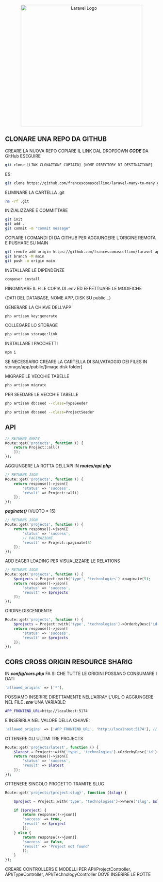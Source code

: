 <p align="center"><a href="https://laravel.com" target="_blank"><img src="https://raw.githubusercontent.com/laravel/art/master/logo-lockup/5%20SVG/2%20CMYK/1%20Full%20Color/laravel-logolockup-cmyk-red.svg" width="400" alt="Laravel Logo"></a></p>

## CLONARE UNA REPO DA GITHUB

CREARE LA NUOVA REPO
COPIARE IL LINK DAL DROPDOWN ***CODE*** DA GitHub
ESEGUIRE
```bash
git clone [LINK CLONAZIONE COPIATO] [NOME DIRECTORY DI DESTINAZIONE]
```
ES:
```bash
git clone https://github.com/francescomascellino/laravel-many-to-many.git laravel-api
```

ELIMINARE LA CARTELLA .git
```bash
rm -rf .git
```

INIZIALIZZARE E COMMITTARE
```bash
git init
git add .
git commit -m "commit message"
```

COPIARE I COMANDI DI DA GITHUB PER AGGIUNGERE L'ORIGINE REMOTA E PUSHARE SU MAIN
```bash
git remote add origin https://github.com/francescomascellino/laravel-api.git
git branch -M main
git push -u origin main
```

INSTALLARE LE DIPENDENZE
```bash
composer install
```

RINOMINARE IL FILE COPIA DI .env ED EFFETTUARE LE MODIFICHE

(DATI DEL DATABASE, NOME APP, DISK SU public...)

GENERARE LA CHIAVE DELL'APP
```bash
php artisan key:generate
```

COLLEGARE LO STORAGE
```bash
php artisan storage:link
```

INSTALLARE I PACCHETTI
```bash
npm i
```

SE NECESSARIO CREARE LA CARTELLA DI SALVATAGGIO DEI FILES IN storage/app/public/[image disk folder]

MIGRARE LE VECCHIE TABELLE
```bash
php artisan migrate
```

PER SEEDARE LE VECCHIE TABELLE
```bash
php artisan db:seed --class=TypeSeeder

php artisan db:seed --class=ProjectSeeder
```

## API

```php
// RETURNS ARRAY
Route::get('projects', function () {
    return Project::all()
    ]);
});
```

AGGIUNGERE LA ROTTA DELL'API IN ***routes/api.php***
```php
// RETURNS JSON
Route::get('projects', function () {
    return response()->json([
        'status' => 'success',
        'result' => Project::all()
    ]);
});
```
***paginate()*** (VUOTO = 15)
```php
// RETURNS JSON
Route::get('projects', function () {
    return response()->json([
        'status' => 'success',
        // PAGINAZIONE
        'result' => Project::paginate(5)
    ]);
});
```
ADD EAGER LOADING PER VISUALIZZARE LE RELATIONS
```php
// RETURNS JSON
Route::get('projects', function () {
    $projects = Project::with('type', 'technologies')->paginate(5);
    return response()->json([
        'status' => 'success',
        'result' => $projects
    ]);
});
```

ORDINE DISCENDENTE
```php
Route::get('projects', function () {
    $projects = Project::with('type', 'technologies')->OrderbyDesc('id')->paginate(5);
    return response()->json([
        'status' => 'success',
        'result' => $projects
    ]);
});
```

## CORS CROSS ORIGIN RESOURCE SHARIG

IN ***config/cors.php***
FA SI CHE TUTTE LE ORIGINI POSSANO CONSUMARE I DATI
```php
'allowed_origins' => ['*'],
```

POSSIAMO INSERIRE DIRETTAMENTE NELL'ARRAY L'URL O AGGIUNGERE NEL FILE ***.env*** UNA VARIABLE:
```bash
APP_FRONTEND_URL=http://localhost:5174
```

E INSERIRLA NEL VALORE DELLA CHIAVE:

```php
'allowed_origins' => ['APP_FRONTEND_URL', 'http://localhost:5174'], // IL SECONDO E' UN VALORE DI DEFAULT
```

OTTENERE GLI ULTIMI TRE PROJECTS
```php
Route::get('projects/latest', function () {
    $latest = Project::with('type', 'technologies')->OrderbyDesc('id')->take(3)->get();
    return response()->json([
        'status' => 'success',
        'result' => $latest
    ]);
});
```

OTTENERE SINGOLO PROGETTO TRAMITE SLUG
```php
Route::get('projects/{project:slug}', function ($slug) {

    $project = Project::with('type', 'technologies')->where('slug', $slug)->first();

    if ($project) {
        return response()->json([
        'success' => true,
        'result' => $project 
        ]);
    } else {
        return response()->json([
        'success' => false,
        'result' => 'Project not found' 
        ]);
    }
});
```

CREARE CONTROLLERS E MODELLI PER API/ProjectController, API/TypeController, API/TechnologyController DOVE INSERIRE LE ROTTE

